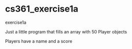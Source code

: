 # cs361_exercise1a
exercise1a

Just a little program that fills an array with 50 Player objects

Players have a name and a score
